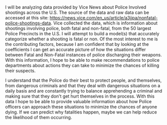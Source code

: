 I will be analyzing data provided by Vice News about Police Involved shootings across the U.S. The source of the data and raw data can be accessed at this site: https://news.vice.com/en_us/article/a3jjpa/nonfatal-police-shootings-data. Vice collected the data, which is information about shootings involving police, both fatal and non-fatal, from the 50 largest Police Precincts in the U.S. I will attempt to build a model(s) that accurately categorize whether a shooting is fatal or non. Of the most interest to me is the contributing factors, because I am confident that by looking at the coefficients I can get an accurate picture of how the situations differ between Fatal and Non-Fatal instances of police discharging their weapons. With this information, I hope to be able to make recommendations to police departments about actions they can take to minimize the chances of killing their suspects. 

I understand that the Police do their best to protect people, and themselves, from dangerous criminals and that they deal with dangerous situations on a daily basis and are constantly trying to balance apprehending a criminal and making sure that they don't get hurt themselves in the process. With this data I hope to be able to provide valuable information about how Police officers can approach these situations to minimize the chances of anyone dying. 
If we can predict why fatalities happen, maybe we can help reduce the likelihood of them occurring.
